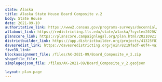 ```yaml
---
state: Alaska
title: Alaska State House Board Composite v.2
body: State House
date: 2021-09-10
authoritative_link: https://www2.census.gov/programs-surveys/decennial/2020/data/01-Redistricting_File--PL_94-171/
allabout_link: https://redistricting.lls.edu/state/alaska/?cycle=2020&level=State%20Upper&startdate=
planscore_link: https://planscore.campaignlegal.org/plan.html?20210921T014416.386604723Z
districtbuilder_link: https://app.districtbuilder.org/projects/41325f81-aa01-4e2b-aa2d-906f8fc7eabc
davesredist_link: https://davesredistricting.org/join/8219fadf-e0f4-4a15-9b53-d6cbbd9e3e30
five38_link:
blockassignment_file: /files/AK-2021-09/Board_Composite_v_2.zip
shapefile_file:
simplegeojson_file: /files/AK-2021-09/Board_Composite_v_2.geojson

layout: plan-page
---
```

